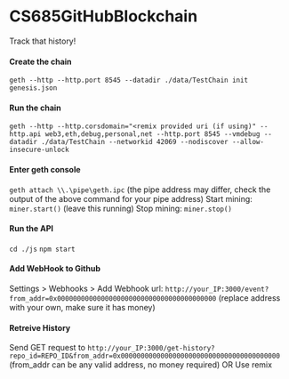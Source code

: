 # CS685GitHubBlockchain
Track that history!

#### Create the chain
```geth --http --http.port 8545 --datadir ./data/TestChain init genesis.json```

#### Run the chain
```geth --http --http.corsdomain="<remix provided uri (if using)" --http.api web3,eth,debug,personal,net --http.port 8545 --vmdebug --datadir ./data/TestChain --networkid 42069 --nodiscover --allow-insecure-unlock```

#### Enter geth console
```geth attach \\.\pipe\geth.ipc``` (the pipe address may differ, check the output of the above command for your pipe address)
Start mining: ```miner.start()``` (leave this running)
Stop mining: ```miner.stop()```

#### Run the API
```cd ./js```
```npm start```

#### Add WebHook to Github
Settings > Webhooks > Add Webhook
url: ```http://your_IP:3000/event?from_addr=0x0000000000000000000000000000000000000000``` (replace address with your own, make sure it has money)

#### Retreive History
Send GET request to ```http://your_IP:3000/get-history?repo_id=REPO_ID&from_addr=0x0000000000000000000000000000000000000000``` (from_addr can be any valid address, no money required)
OR
Use remix

